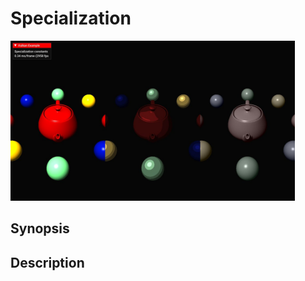 # Specialization

<img src="../../screenshots/specializationconstants.jpg" height="256px">

## Synopsis


## Description
